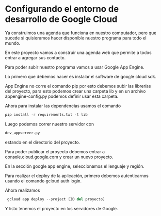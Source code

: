 # Configurando el entorno de desarrollo de Google Cloud

Ya construimos una agenda que funciona en nuestro computador, pero que sucede si quisieramos hacer disponible nuestro programa para todo el mundo.

En este proyecto vamos a construir una agenda web que permite a todos entrar a agregar sus contacto.

Para poder subir nuestro programa vamos a usar Google App Engine.

Lo primero que debemos hacer es instalar el software de google cloud sdk.

App Engine no corre el comando pip por esto debemos subir las librerías del proyecto, para esto podemos crear una carpeta lib y en un archivo appengine-config.py podemos definir usar esta carpeta.

Ahora para instalar las dependencias usamos el comando 
```python
pip install -r requirements.txt -t lib
```

Luego podemos correr nuestro servidor con 
```python
dev_appserver.py
```
estando en el directorio del proyecto.

Para poder publicar el proyecto debemos entrar a console.cloud.google.com y crear un nuevo proyecto.

En la sección google app engine, seleccionamos el lenguaje y región.

Para realizar el deploy de la aplicación, primero debemos autenticarnos usando el comando gcloud auth login.

Ahora realizamos
```python
 gcloud app deploy --project [ID del proyecto]
 ```

Y listo tenemos el proyecto en los servidores de Google.